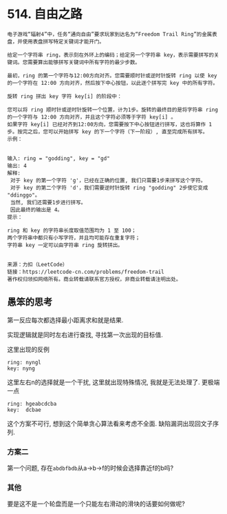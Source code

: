 # 514. 自由之路

```
电子游戏“辐射4”中，任务“通向自由”要求玩家到达名为“Freedom Trail Ring”的金属表盘，并使用表盘拼写特定关键词才能开门。

给定一个字符串 ring，表示刻在外环上的编码；给定另一个字符串 key，表示需要拼写的关键词。您需要算出能够拼写关键词中所有字符的最少步数。

最初，ring 的第一个字符与12:00方向对齐。您需要顺时针或逆时针旋转 ring 以使 key 的一个字符在 12:00 方向对齐，然后按下中心按钮，以此逐个拼写完 key 中的所有字符。

旋转 ring 拼出 key 字符 key[i] 的阶段中：

您可以将 ring 顺时针或逆时针旋转一个位置，计为1步。旋转的最终目的是将字符串 ring 的一个字符与 12:00 方向对齐，并且这个字符必须等于字符 key[i] 。
如果字符 key[i] 已经对齐到12:00方向，您需要按下中心按钮进行拼写，这也将算作 1 步。按完之后，您可以开始拼写 key 的下一个字符（下一阶段）, 直至完成所有拼写。
示例：

 
输入: ring = "godding", key = "gd"
输出: 4
解释:
 对于 key 的第一个字符 'g'，已经在正确的位置, 我们只需要1步来拼写这个字符。 
 对于 key 的第二个字符 'd'，我们需要逆时针旋转 ring "godding" 2步使它变成 "ddinggo"。
 当然, 我们还需要1步进行拼写。
 因此最终的输出是 4。
提示：

ring 和 key 的字符串长度取值范围均为 1 至 100；
两个字符串中都只有小写字符，并且均可能存在重复字符；
字符串 key 一定可以由字符串 ring 旋转拼出。


来源：力扣（LeetCode）
链接：https://leetcode-cn.com/problems/freedom-trail
著作权归领扣网络所有。商业转载请联系官方授权，非商业转载请注明出处。
```

## 愚笨的思考

第一反应每次都选择最小距离求和就是结果.

实现逻辑就是同时左右进行查找, 寻找第一次出现的目标值. 

这里出现的反例
```
ring: nyngl
key: nyng 
```
这里左右n的选择就是一个干扰, 这里就出现特殊情况, 我就是无法处理了. 更极端一点
```
ring: hgeabcdcba
key:  dcbae
```

这个方案不可行, 想到这个简单贪心算法看来考虑不全面. 缺陷漏洞出现回文子序列.

### 方案二

第一个问题, 存在`abdbfbdb`从a\->b\->f的时候会选择靠近f的b吗?



### 其他

要是这不是一个轮盘而是一个只能左右滑动的滑块的话要如何做呢?


